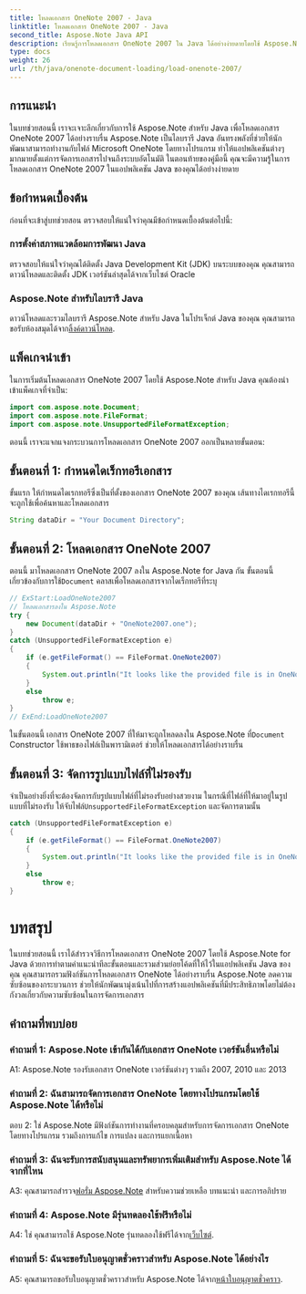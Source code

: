 ```yaml
---
title: โหลดเอกสาร OneNote 2007 - Java
linktitle: โหลดเอกสาร OneNote 2007 - Java
second_title: Aspose.Note Java API
description: เรียนรู้การโหลดเอกสาร OneNote 2007 ใน Java ได้อย่างง่ายดายโดยใช้ Aspose.Note ยกระดับความสามารถของแอปพลิเคชัน Java ของคุณด้วยฟังก์ชันการทำงานที่แข็งแกร่งของ Aspose.Note
type: docs
weight: 26
url: /th/java/onenote-document-loading/load-onenote-2007/
---
```

## การแนะนำ

ในบทช่วยสอนนี้ เราจะเจาะลึกเกี่ยวกับการใช้ Aspose.Note สำหรับ Java เพื่อโหลดเอกสาร OneNote 2007 ได้อย่างราบรื่น Aspose.Note เป็นไลบรารี Java อันทรงพลังที่ช่วยให้นักพัฒนาสามารถทำงานกับไฟล์ Microsoft OneNote โดยทางโปรแกรม ทำให้แอปพลิเคชันต่างๆ มากมายตั้งแต่การจัดการเอกสารไปจนถึงระบบอัตโนมัติ ในตอนท้ายของคู่มือนี้ คุณจะมีความรู้ในการโหลดเอกสาร OneNote 2007 ในแอปพลิเคชัน Java ของคุณได้อย่างง่ายดาย

## ข้อกำหนดเบื้องต้น

ก่อนที่จะเข้าสู่บทช่วยสอน ตรวจสอบให้แน่ใจว่าคุณมีข้อกำหนดเบื้องต้นต่อไปนี้:

### การตั้งค่าสภาพแวดล้อมการพัฒนา Java

ตรวจสอบให้แน่ใจว่าคุณได้ติดตั้ง Java Development Kit (JDK) บนระบบของคุณ คุณสามารถดาวน์โหลดและติดตั้ง JDK เวอร์ชันล่าสุดได้จากเว็บไซต์ Oracle

### Aspose.Note สำหรับไลบรารี Java

 ดาวน์โหลดและรวมไลบรารี Aspose.Note สำหรับ Java ในโปรเจ็กต์ Java ของคุณ คุณสามารถขอรับห้องสมุดได้จาก[ลิ้งค์ดาวน์โหลด](https://releases.aspose.com/note/java/).

## แพ็คเกจนำเข้า

ในการเริ่มต้นโหลดเอกสาร OneNote 2007 โดยใช้ Aspose.Note สำหรับ Java คุณต้องนำเข้าแพ็คเกจที่จำเป็น:

```java
import com.aspose.note.Document;
import com.aspose.note.FileFormat;
import com.aspose.note.UnsupportedFileFormatException;
```

ตอนนี้ เราจะแจกแจงกระบวนการโหลดเอกสาร OneNote 2007 ออกเป็นหลายขั้นตอน:

## ขั้นตอนที่ 1: กำหนดไดเร็กทอรีเอกสาร

ขั้นแรก ให้กำหนดไดเรกทอรีซึ่งเป็นที่ตั้งของเอกสาร OneNote 2007 ของคุณ เส้นทางไดเรกทอรีนี้จะถูกใช้เพื่อค้นหาและโหลดเอกสาร

```java
String dataDir = "Your Document Directory";
```

## ขั้นตอนที่ 2: โหลดเอกสาร OneNote 2007

 ตอนนี้ มาโหลดเอกสาร OneNote 2007 ลงใน Aspose.Note for Java กัน ขั้นตอนนี้เกี่ยวข้องกับการใช้`Document` คลาสเพื่อโหลดเอกสารจากไดเร็กทอรีที่ระบุ

```java
// ExStart:LoadOneNote2007
// โหลดเอกสารลงใน Aspose.Note
try {
    new Document(dataDir + "OneNote2007.one");
}
catch (UnsupportedFileFormatException e)
{
    if (e.getFileFormat() == FileFormat.OneNote2007)
    {
        System.out.println("It looks like the provided file is in OneNote 2007 format that is not supported.");
    }
    else
        throw e;
}
// ExEnd:LoadOneNote2007
```

ในขั้นตอนนี้ เอกสาร OneNote 2007 ที่ให้มาจะถูกโหลดลงใน Aspose.Note ที่`Document` Constructor ใช้พาธของไฟล์เป็นพารามิเตอร์ ช่วยให้โหลดเอกสารได้อย่างราบรื่น

## ขั้นตอนที่ 3: จัดการรูปแบบไฟล์ที่ไม่รองรับ

 จำเป็นอย่างยิ่งที่จะต้องจัดการกับรูปแบบไฟล์ที่ไม่รองรับอย่างสวยงาม ในกรณีที่ไฟล์ที่ให้มาอยู่ในรูปแบบที่ไม่รองรับ ให้จับไฟล์`UnsupportedFileFormatException` และจัดการตามนั้น

```java
catch (UnsupportedFileFormatException e)
{
    if (e.getFileFormat() == FileFormat.OneNote2007)
    {
        System.out.println("It looks like the provided file is in OneNote 2007 format that is not supported.");
    }
    else
        throw e;
}
```

# บทสรุป

ในบทช่วยสอนนี้ เราได้สำรวจวิธีการโหลดเอกสาร OneNote 2007 โดยใช้ Aspose.Note for Java ด้วยการทำตามคำแนะนำทีละขั้นตอนและรวมส่วนย่อยโค้ดที่ให้ไว้ในแอปพลิเคชัน Java ของคุณ คุณสามารถรวมฟังก์ชันการโหลดเอกสาร OneNote ได้อย่างราบรื่น Aspose.Note ลดความซับซ้อนของกระบวนการ ช่วยให้นักพัฒนามุ่งเน้นไปที่การสร้างแอปพลิเคชันที่มีประสิทธิภาพโดยไม่ต้องกังวลเกี่ยวกับความซับซ้อนในการจัดการเอกสาร

## คำถามที่พบบ่อย

### คำถามที่ 1: Aspose.Note เข้ากันได้กับเอกสาร OneNote เวอร์ชันอื่นหรือไม่

A1: Aspose.Note รองรับเอกสาร OneNote เวอร์ชันต่างๆ รวมถึง 2007, 2010 และ 2013

### คำถามที่ 2: ฉันสามารถจัดการเอกสาร OneNote โดยทางโปรแกรมโดยใช้ Aspose.Note ได้หรือไม่

ตอบ 2: ใช่ Aspose.Note มีฟังก์ชันการทำงานที่ครอบคลุมสำหรับการจัดการเอกสาร OneNote โดยทางโปรแกรม รวมถึงการแก้ไข การแปลง และการแยกเนื้อหา

### คำถามที่ 3: ฉันจะรับการสนับสนุนและทรัพยากรเพิ่มเติมสำหรับ Aspose.Note ได้จากที่ไหน

 A3: คุณสามารถสำรวจ[ฟอรั่ม Aspose.Note](https://forum.aspose.com/c/note/28) สำหรับความช่วยเหลือ บทแนะนำ และการอภิปราย

### คำถามที่ 4: Aspose.Note มีรุ่นทดลองใช้ฟรีหรือไม่

 A4: ใช่ คุณสามารถใช้ Aspose.Note รุ่นทดลองใช้ฟรีได้จาก[เว็บไซต์](https://releases.aspose.com/).

### คำถามที่ 5: ฉันจะขอรับใบอนุญาตชั่วคราวสำหรับ Aspose.Note ได้อย่างไร

 A5: คุณสามารถขอรับใบอนุญาตชั่วคราวสำหรับ Aspose.Note ได้จาก[หน้าใบอนุญาตชั่วคราว](https://purchase.aspose.com/temporary-license/).